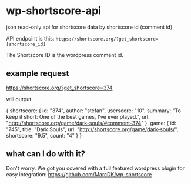 # wp-shortscore-api

json read-only api for shortscore data by shortscore id (comment id)

API endpoint is this: `https://shortscore.org/?get_shortscore=[shortscore_id]`

The Shortscore ID is the wordpress comment id. 

## example request

https://shortscore.org/?get_shortscore=374 

will output

{
   shortscore: {
       id: "374",
       author: "stefan",
       userscore: "10",
       summary: "To keep it short: One of the best games, I&#039;ve ever played.",
       url: "http://shortscore.org/game/dark-souls/#comment-374"
   },
   game: {
       id: "745",
       title: "Dark Souls",
       url: "http://shortscore.org/game/dark-souls/",
       shortscore: "9.5",
       count: "4"
   }
}

## what can I do with it?

Don't worry. We got you covered with a full featured wordpress plugin for easy integration:
https://github.com/MarcDK/wp-shortscore 



